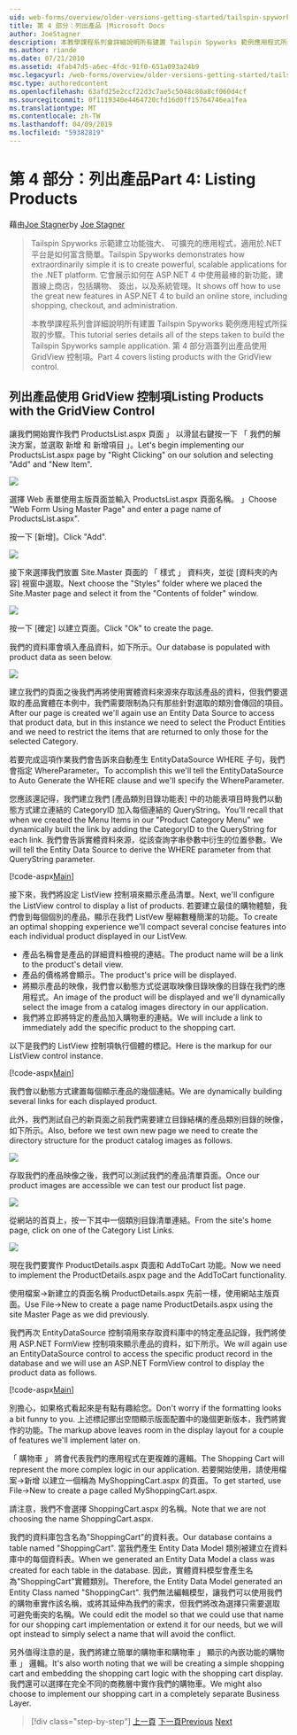 ```yaml
---
uid: web-forms/overview/older-versions-getting-started/tailspin-spyworks/tailspin-spyworks-part-4
title: 第 4 部分：列出產品 |Microsoft Docs
author: JoeStagner
description: 本教學課程系列會詳細說明所有建置 Tailspin Spyworks 範例應用程式所採取的步驟。 第 4 部分涵蓋與 GridView contr.列出產品...
ms.author: riande
ms.date: 07/21/2010
ms.assetid: 4fab47d5-a6ec-4fdc-91f0-651a093a24b9
msc.legacyurl: /web-forms/overview/older-versions-getting-started/tailspin-spyworks/tailspin-spyworks-part-4
msc.type: authoredcontent
ms.openlocfilehash: 63afd25e2ccf22d3c7ae5c5048c80a8cf060d4cf
ms.sourcegitcommit: 0f1119340e4464720cfd16d0ff15764746ea1fea
ms.translationtype: MT
ms.contentlocale: zh-TW
ms.lasthandoff: 04/09/2019
ms.locfileid: "59382819"
---
```

# <a name="part-4-listing-products"></a><span data-ttu-id="afd2d-104">第 4 部分：列出產品</span><span class="sxs-lookup"><span data-stu-id="afd2d-104">Part 4: Listing Products</span></span>

<span data-ttu-id="afd2d-105">藉由[Joe Stagner](https://github.com/JoeStagner)</span><span class="sxs-lookup"><span data-stu-id="afd2d-105">by [Joe Stagner](https://github.com/JoeStagner)</span></span>

> <span data-ttu-id="afd2d-106">Tailspin Spyworks 示範建立功能強大、 可擴充的應用程式，適用於.NET 平台是如何富含簡單。</span><span class="sxs-lookup"><span data-stu-id="afd2d-106">Tailspin Spyworks demonstrates how extraordinarily simple it is to create powerful, scalable applications for the .NET platform.</span></span> <span data-ttu-id="afd2d-107">它會展示如何在 ASP.NET 4 中使用最棒的新功能，建置線上商店，包括購物、 簽出，以及系統管理。</span><span class="sxs-lookup"><span data-stu-id="afd2d-107">It shows off how to use the great new features in ASP.NET 4 to build an online store, including shopping, checkout, and administration.</span></span>
> 
> <span data-ttu-id="afd2d-108">本教學課程系列會詳細說明所有建置 Tailspin Spyworks 範例應用程式所採取的步驟。</span><span class="sxs-lookup"><span data-stu-id="afd2d-108">This tutorial series details all of the steps taken to build the Tailspin Spyworks sample application.</span></span> <span data-ttu-id="afd2d-109">第 4 部分涵蓋列出產品使用 GridView 控制項。</span><span class="sxs-lookup"><span data-stu-id="afd2d-109">Part 4 covers listing products with the GridView control.</span></span>


## <a id="_Toc260221670"></a>  <span data-ttu-id="afd2d-110">列出產品使用 GridView 控制項</span><span class="sxs-lookup"><span data-stu-id="afd2d-110">Listing Products with the GridView Control</span></span>

<span data-ttu-id="afd2d-111">讓我們開始實作我們 ProductsList.aspx 頁面 」 以滑鼠右鍵按一下 「 我們的解決方案，並選取 新增 和 新增項目 」。</span><span class="sxs-lookup"><span data-stu-id="afd2d-111">Let's begin implementing our ProductsList.aspx page by "Right Clicking" on our solution and selecting "Add" and "New Item".</span></span>

![](tailspin-spyworks-part-4/_static/image1.jpg)

<span data-ttu-id="afd2d-112">選擇 Web 表單使用主版頁面並輸入 ProductsList.aspx 頁面名稱。 」</span><span class="sxs-lookup"><span data-stu-id="afd2d-112">Choose "Web Form Using Master Page" and enter a page name of ProductsList.aspx".</span></span>

<span data-ttu-id="afd2d-113">按一下 [新增]。</span><span class="sxs-lookup"><span data-stu-id="afd2d-113">Click "Add".</span></span>

![](tailspin-spyworks-part-4/_static/image2.jpg)

<span data-ttu-id="afd2d-114">接下來選擇我們放置 Site.Master 頁面的 「 樣式 」 資料夾，並從 [資料夾的內容] 視窗中選取。</span><span class="sxs-lookup"><span data-stu-id="afd2d-114">Next choose the "Styles" folder where we placed the Site.Master page and select it from the "Contents of folder" window.</span></span>

![](tailspin-spyworks-part-4/_static/image3.jpg)

<span data-ttu-id="afd2d-115">按一下 [確定] 以建立頁面。</span><span class="sxs-lookup"><span data-stu-id="afd2d-115">Click "Ok" to create the page.</span></span>

<span data-ttu-id="afd2d-116">我們的資料庫會填入產品資料，如下所示。</span><span class="sxs-lookup"><span data-stu-id="afd2d-116">Our database is populated with product data as seen below.</span></span>

![](tailspin-spyworks-part-4/_static/image4.jpg)

<span data-ttu-id="afd2d-117">建立我們的頁面之後我們再將使用實體資料來源來存取該產品的資料，但我們要選取的產品實體在本例中，我們需要限制為只有那些針對選取的類別會傳回的項目。</span><span class="sxs-lookup"><span data-stu-id="afd2d-117">After our page is created we'll again use an Entity Data Source to access that product data, but in this instance we need to select the Product Entities and we need to restrict the items that are returned to only those for the selected Category.</span></span>

<span data-ttu-id="afd2d-118">若要完成這項作業我們會告訴來自動產生 EntityDataSource WHERE 子句，我們會指定 WhereParameter。</span><span class="sxs-lookup"><span data-stu-id="afd2d-118">To accomplish this we'll tell the EntityDataSource to Auto Generate the WHERE clause and we'll specify the WhereParameter.</span></span>

<span data-ttu-id="afd2d-119">您應該還記得，我們建立我們 [產品類別目錄功能表] 中的功能表項目時我們以動態方式建立連結的 CategoryID 加入每個連結的 QueryString。</span><span class="sxs-lookup"><span data-stu-id="afd2d-119">You'll recall that when we created the Menu Items in our "Product Category Menu" we dynamically built the link by adding the CategoryID to the QueryString for each link.</span></span> <span data-ttu-id="afd2d-120">我們會告訴實體資料來源，從該查詢字串參數中衍生的位置參數。</span><span class="sxs-lookup"><span data-stu-id="afd2d-120">We will tell the Entity Data Source to derive the WHERE parameter from that QueryString parameter.</span></span>

[!code-aspx[Main](tailspin-spyworks-part-4/samples/sample1.aspx)]

<span data-ttu-id="afd2d-121">接下來，我們將設定 ListView 控制項來顯示產品清單。</span><span class="sxs-lookup"><span data-stu-id="afd2d-121">Next, we'll configure the ListView control to display a list of products.</span></span> <span data-ttu-id="afd2d-122">若要建立最佳的購物體驗，我們會到每個個別的產品，顯示在我們 ListVew 壓縮數種簡潔的功能。</span><span class="sxs-lookup"><span data-stu-id="afd2d-122">To create an optimal shopping experience we'll compact several concise features into each individual product displayed in our ListVew.</span></span>

- <span data-ttu-id="afd2d-123">產品名稱會是產品的詳細資料檢視的連結。</span><span class="sxs-lookup"><span data-stu-id="afd2d-123">The product name will be a link to the product's detail view.</span></span>
- <span data-ttu-id="afd2d-124">產品的價格將會顯示。</span><span class="sxs-lookup"><span data-stu-id="afd2d-124">The product's price will be displayed.</span></span>
- <span data-ttu-id="afd2d-125">將顯示產品的映像，我們會以動態方式從選取映像目錄映像的目錄在我們的應用程式。</span><span class="sxs-lookup"><span data-stu-id="afd2d-125">An image of the product will be displayed and we'll dynamically select the image from a catalog images directory in our application.</span></span>
- <span data-ttu-id="afd2d-126">我們將立即將特定的產品加入購物車的連結。</span><span class="sxs-lookup"><span data-stu-id="afd2d-126">We will include a link to immediately add the specific product to the shopping cart.</span></span>

<span data-ttu-id="afd2d-127">以下是我們的 ListView 控制項執行個體的標記。</span><span class="sxs-lookup"><span data-stu-id="afd2d-127">Here is the markup for our ListView control instance.</span></span>

[!code-aspx[Main](tailspin-spyworks-part-4/samples/sample2.aspx)]

<span data-ttu-id="afd2d-128">我們會以動態方式建置每個顯示產品的幾個連結。</span><span class="sxs-lookup"><span data-stu-id="afd2d-128">We are dynamically building several links for each displayed product.</span></span>

<span data-ttu-id="afd2d-129">此外，我們測試自己的新頁面之前我們需要建立目錄結構的產品類別目錄的映像，如下所示。</span><span class="sxs-lookup"><span data-stu-id="afd2d-129">Also, before we test own new page we need to create the directory structure for the product catalog images as follows.</span></span>

![](tailspin-spyworks-part-4/_static/image1.png)

<span data-ttu-id="afd2d-130">存取我們的產品映像之後，我們可以測試我們的產品清單頁面。</span><span class="sxs-lookup"><span data-stu-id="afd2d-130">Once our product images are accessible we can test our product list page.</span></span>

![](tailspin-spyworks-part-4/_static/image5.jpg)

<span data-ttu-id="afd2d-131">從網站的首頁上，按一下其中一個類別目錄清單連結。</span><span class="sxs-lookup"><span data-stu-id="afd2d-131">From the site's home page, click on one of the Category List Links.</span></span>

![](tailspin-spyworks-part-4/_static/image6.jpg)

<span data-ttu-id="afd2d-132">現在我們要實作 ProductDetails.aspx 頁面和 AddToCart 功能。</span><span class="sxs-lookup"><span data-stu-id="afd2d-132">Now we need to implement the ProductDetails.aspx page and the AddToCart functionality.</span></span>

<span data-ttu-id="afd2d-133">使用檔案-&gt;新建立的頁面名稱 ProductDetails.aspx 先前一樣，使用網站主版頁面。</span><span class="sxs-lookup"><span data-stu-id="afd2d-133">Use File-&gt;New to create a page name ProductDetails.aspx using the site Master Page as we did previously.</span></span>

<span data-ttu-id="afd2d-134">我們再次 EntityDataSource 控制項用來存取資料庫中的特定產品記錄，我們將使用 ASP.NET FormView 控制項來顯示產品的資料，如下所示。</span><span class="sxs-lookup"><span data-stu-id="afd2d-134">We will again use an EntityDataSource control to access the specific product record in the database and we will use an ASP.NET FormView control to display the product data as follows.</span></span>

[!code-aspx[Main](tailspin-spyworks-part-4/samples/sample3.aspx)]

<span data-ttu-id="afd2d-135">別擔心，如果格式看起來是有點有趣給您。</span><span class="sxs-lookup"><span data-stu-id="afd2d-135">Don't worry if the formatting looks a bit funny to you.</span></span> <span data-ttu-id="afd2d-136">上述標記挪出空間顯示版面配置中的幾個更新版本，我們將實作的功能。</span><span class="sxs-lookup"><span data-stu-id="afd2d-136">The markup above leaves room in the display layout for a couple of features we'll implement later on.</span></span>

<span data-ttu-id="afd2d-137">「 購物車 」 將會代表我們的應用程式在更複雜的邏輯。</span><span class="sxs-lookup"><span data-stu-id="afd2d-137">The Shopping Cart will represent the more complex logic in our application.</span></span> <span data-ttu-id="afd2d-138">若要開始使用，請使用檔案-&gt;新增 以建立一個稱為 MyShoppingCart.aspx 的頁面。</span><span class="sxs-lookup"><span data-stu-id="afd2d-138">To get started, use File-&gt;New to create a page called MyShoppingCart.aspx.</span></span>

<span data-ttu-id="afd2d-139">請注意，我們不會選擇 ShoppingCart.aspx 的名稱。</span><span class="sxs-lookup"><span data-stu-id="afd2d-139">Note that we are not choosing the name ShoppingCart.aspx.</span></span>

<span data-ttu-id="afd2d-140">我們的資料庫包含名為"ShoppingCart"的資料表。</span><span class="sxs-lookup"><span data-stu-id="afd2d-140">Our database contains a table named "ShoppingCart".</span></span> <span data-ttu-id="afd2d-141">當我們產生 Entity Data Model 類別被建立在資料庫中的每個資料表。</span><span class="sxs-lookup"><span data-stu-id="afd2d-141">When we generated an Entity Data Model a class was created for each table in the database.</span></span> <span data-ttu-id="afd2d-142">因此，實體資料模型會產生名為"ShoppingCart"實體類別。</span><span class="sxs-lookup"><span data-stu-id="afd2d-142">Therefore, the Entity Data Model generated an Entity Class named "ShoppingCart".</span></span> <span data-ttu-id="afd2d-143">我們無法編輯模型，讓我們可以使用我們的購物車實作該名稱，或將其延伸為我們的需求，但我們將改為選擇只需要選取 可避免衝突的名稱。</span><span class="sxs-lookup"><span data-stu-id="afd2d-143">We could edit the model so that we could use that name for our shopping cart implementation or extend it for our needs, but we will opt instead to simply select a name that will avoid the conflict.</span></span>

<span data-ttu-id="afd2d-144">另外值得注意的是，我們將建立簡單的購物車和購物車 」 顯示的內嵌功能的購物車 」 邏輯。</span><span class="sxs-lookup"><span data-stu-id="afd2d-144">It's also worth noting that we will be creating a simple shopping cart and embedding the shopping cart logic with the shopping cart display.</span></span> <span data-ttu-id="afd2d-145">我們還可以選擇在完全不同的商務層中實作我們的購物車。</span><span class="sxs-lookup"><span data-stu-id="afd2d-145">We might also choose to implement our shopping cart in a completely separate Business Layer.</span></span>

> [!div class="step-by-step"]
> <span data-ttu-id="afd2d-146">[上一頁](tailspin-spyworks-part-3.md)
> [下一頁](tailspin-spyworks-part-5.md)</span><span class="sxs-lookup"><span data-stu-id="afd2d-146">[Previous](tailspin-spyworks-part-3.md)
[Next](tailspin-spyworks-part-5.md)</span></span>
